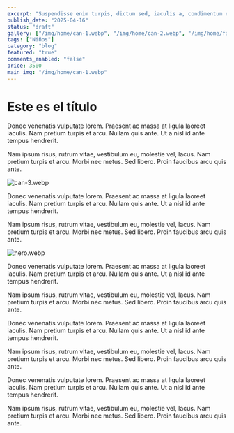 ```yaml
---
excerpt: "Suspendisse enim turpis, dictum sed, iaculis a, condimentum nec, nisi. Donec id justo. Vestibulum facilisis, purus nec pulvinar iaculis, ligula mi congue nunc, vitae euismod ligula urna in dolor. Sed a libero. Pellentesque commodo eros a enim."
publish_date: "2025-04-16"
status: "draft"
gallery: ["/img/home/can-1.webp", "/img/home/can-2.webp", "/img/home/face_8.jpg"]
tags: ["Niños"]
category: "blog"
featured: "true"
comments_enabled: "false"
price: 3500
main_img: "/img/home/can-1.webp"
---
```

# Este es el título

Donec venenatis vulputate lorem. Praesent ac massa at ligula laoreet iaculis. Nam pretium turpis et arcu. Nullam quis ante. Ut a nisl id ante tempus hendrerit.

Nam ipsum risus, rutrum vitae, vestibulum eu, molestie vel, lacus. Nam pretium turpis et arcu. Morbi nec metus. Sed libero. Proin faucibus arcu quis ante.

![can-3.webp](/img/home/can-3.webp)

Donec venenatis vulputate lorem. Praesent ac massa at ligula laoreet iaculis. Nam pretium turpis et arcu. Nullam quis ante. Ut a nisl id ante tempus hendrerit.

Nam ipsum risus, rutrum vitae, vestibulum eu, molestie vel, lacus. Nam pretium turpis et arcu. Morbi nec metus. Sed libero. Proin faucibus arcu quis ante.

![hero.webp](/img/home/hero.webp)

Donec venenatis vulputate lorem. Praesent ac massa at ligula laoreet iaculis. Nam pretium turpis et arcu. Nullam quis ante. Ut a nisl id ante tempus hendrerit.

Nam ipsum risus, rutrum vitae, vestibulum eu, molestie vel, lacus. Nam pretium turpis et arcu. Morbi nec metus. Sed libero. Proin faucibus arcu quis ante.

Donec venenatis vulputate lorem. Praesent ac massa at ligula laoreet iaculis. Nam pretium turpis et arcu. Nullam quis ante. Ut a nisl id ante tempus hendrerit.

Nam ipsum risus, rutrum vitae, vestibulum eu, molestie vel, lacus. Nam pretium turpis et arcu. Morbi nec metus. Sed libero. Proin faucibus arcu quis ante.

Donec venenatis vulputate lorem. Praesent ac massa at ligula laoreet iaculis. Nam pretium turpis et arcu. Nullam quis ante. Ut a nisl id ante tempus hendrerit.

Nam ipsum risus, rutrum vitae, vestibulum eu, molestie vel, lacus. Nam pretium turpis et arcu. Morbi nec metus. Sed libero. Proin faucibus arcu quis ante.